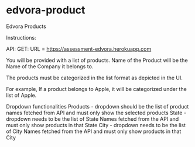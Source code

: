 # edvora-product
Edvora Products

Instructions:

API: GET: 
URL = https://assessment-edvora.herokuapp.com

You will be provided with a list of products. Name of the Product will be the Name of the Company it belongs to.

The products must be categorized in the list format as depicted in the UI. 

For example, 
If a product belongs to Apple, it will be categorized under the list of Apple.


Dropdown functionalities
Products - dropdown should be the list of product names fetched from API and must only show the selected products
State - dropdown needs to be the list of State Names fetched from the API and must only show products in that State
City - dropdown needs to be the list of City Names fetched from the API and must only show products in that City
